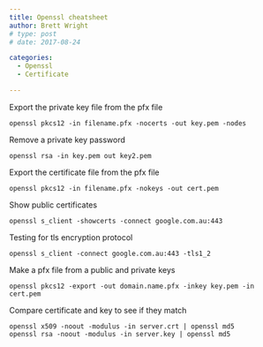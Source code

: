 ```yaml
---
title: Openssl cheatsheet
author: Brett Wright
# type: post
# date: 2017-08-24

categories:
  - Openssl
  - Certificate

---
```


Export the private key file from the pfx file
```
openssl pkcs12 -in filename.pfx -nocerts -out key.pem -nodes
```
Remove a private key password
```
openssl rsa -in key.pem out key2.pem
```

Export the certificate file from the pfx file
```
openssl pkcs12 -in filename.pfx -nokeys -out cert.pem
```

Show public certificates
```
openssl s_client -showcerts -connect google.com.au:443
```

Testing for tls encryption protocol
```
openssl s_client -connect google.com.au:443 -tls1_2
```

Make a pfx file from a public and private keys
```
openssl pkcs12 -export -out domain.name.pfx -inkey key.pem -in cert.pem
```

Compare certificate and key to see if they match
```
openssl x509 -noout -modulus -in server.crt | openssl md5
openssl rsa -noout -modulus -in server.key | openssl md5
```
